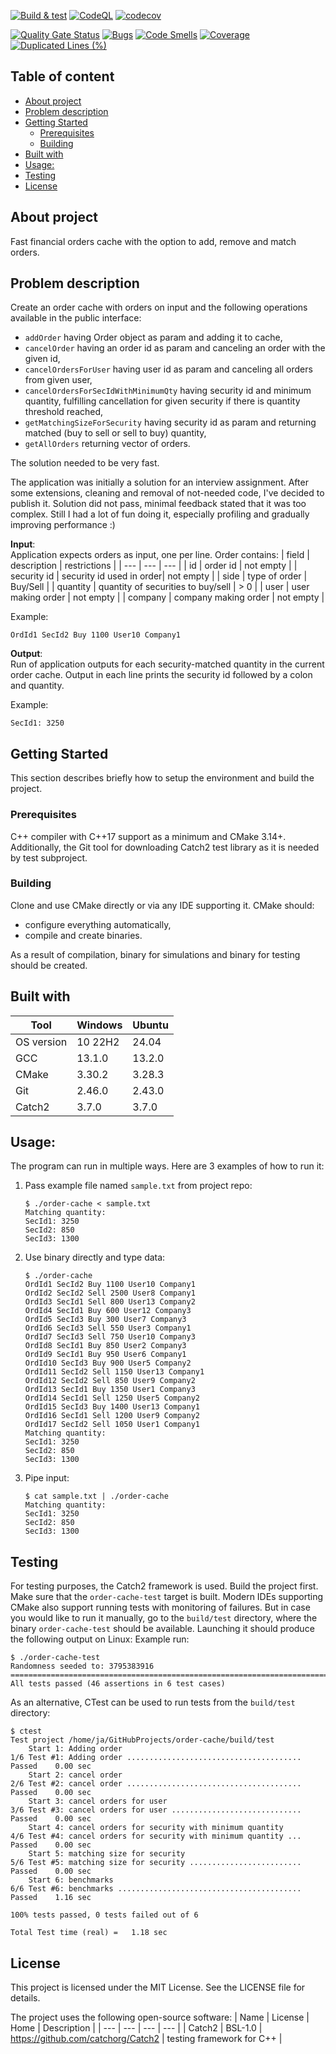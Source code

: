 [![Build & test](https://github.com/przemek83/order-cache/actions/workflows/buld-and-test.yml/badge.svg)](https://github.com/przemek83/order-cache/actions/workflows/buld-and-test.yml)
[![CodeQL](https://github.com/przemek83/order-cache/actions/workflows/github-code-scanning/codeql/badge.svg)](https://github.com/przemek83/order-cache/actions/workflows/github-code-scanning/codeql)
[![codecov](https://codecov.io/gh/przemek83/order-cache/graph/badge.svg?token=WCCXX1G5SL)](https://codecov.io/gh/przemek83/order-cache)

[![Quality Gate Status](https://sonarcloud.io/api/project_badges/measure?project=przemek83_order-cache&metric=alert_status)](https://sonarcloud.io/summary/new_code?id=przemek83_order-cache)
[![Bugs](https://sonarcloud.io/api/project_badges/measure?project=przemek83_order-cache&metric=bugs)](https://sonarcloud.io/summary/new_code?id=przemek83_order-cache)
[![Code Smells](https://sonarcloud.io/api/project_badges/measure?project=przemek83_order-cache&metric=code_smells)](https://sonarcloud.io/summary/new_code?id=przemek83_order-cache)
[![Coverage](https://sonarcloud.io/api/project_badges/measure?project=przemek83_order-cache&metric=coverage)](https://sonarcloud.io/summary/new_code?id=przemek83_order-cache)
[![Duplicated Lines (%)](https://sonarcloud.io/api/project_badges/measure?project=przemek83_order-cache&metric=duplicated_lines_density)](https://sonarcloud.io/summary/new_code?id=przemek83_order-cache)

## Table of content
- [About project](#about-project)
- [Problem description](#problem-description)
- [Getting Started](#getting-started)
   * [Prerequisites](#prerequisites)
   * [Building](#building)
- [Built with](#built-with)
- [Usage:  ](#usage)
- [Testing](#testing)
- [License](#license)

## About project
Fast financial orders cache with the option to add, remove and match orders.

## Problem description
Create an order cache with orders on input and the following operations available in the public interface:
- `addOrder` having Order object as param and adding it to cache,
- `cancelOrder` having an order id as param and canceling an order with the given id,
- `cancelOrdersForUser` having user id as param and canceling all orders from given user,
- `cancelOrdersForSecIdWithMinimumQty` having security id and minimum quantity, fulfilling cancellation for given security if there is quantity threshold reached,
- `getMatchingSizeForSecurity` having security id as param and returning matched (buy to sell or sell to buy) quantity,
- `getAllOrders` returning vector of orders.

The solution needed to be very fast.

The application was initially a solution for an interview assignment. After some extensions, cleaning and removal of not-needed code, I've decided to publish it. Solution did not pass, minimal feedback stated that it was too complex. Still I had a lot of fun doing it, especially profiling and gradually improving performance :)

**Input**:  
Application expects orders as input, one per line. Order contains:
| field | description | restrictions |
| --- | --- | --- |
| id | order id | not empty |
| security id | security id used in order| not empty |
| side | type of order | Buy/Sell |
| quantity | quantity of securities to buy/sell | > 0 |
| user | user making order | not empty |
| company | company making order | not empty |

Example:

    OrdId1 SecId2 Buy 1100 User10 Company1

**Output**:  
Run of application outputs for each security-matched quantity in the current order cache. Output in each line prints the security id followed by a colon and quantity.

Example:

    SecId1: 3250

## Getting Started
This section describes briefly how to setup the environment and build the project.

### Prerequisites
C++ compiler with C++17 support as a minimum and CMake 3.14+. Additionally, the Git tool for downloading Catch2 test library as it is needed by test subproject.

### Building
Clone and use CMake directly or via any IDE supporting it. CMake should:

- configure everything automatically,
- compile and create binaries.

As a result of compilation, binary for simulations and binary for testing should be created.

## Built with
| Tool |  Windows | Ubuntu |
| --- | --- | --- |
| OS version | 10 22H2 | 24.04 |
| GCC | 13.1.0 | 13.2.0 |
| CMake | 3.30.2 | 3.28.3 |
| Git | 2.46.0 | 2.43.0 |
| Catch2 | 3.7.0 | 3.7.0 |

## Usage:  
The program can run in multiple ways. Here are 3 examples of how to run it:
1. Pass example file named `sample.txt` from project repo:
    ```shell
    $ ./order-cache < sample.txt
    Matching quantity:
    SecId1: 3250
    SecId2: 850
    SecId3: 1300
    ```
2. Use binary directly and type data:
    ```shell
    $ ./order-cache
    OrdId1 SecId2 Buy 1100 User10 Company1
    OrdId2 SecId2 Sell 2500 User8 Company1
    OrdId3 SecId1 Sell 800 User13 Company2
    OrdId4 SecId1 Buy 600 User12 Company3
    OrdId5 SecId3 Buy 300 User7 Company3
    OrdId6 SecId3 Sell 550 User3 Company1
    OrdId7 SecId3 Sell 750 User10 Company3
    OrdId8 SecId1 Buy 850 User2 Company3
    OrdId9 SecId1 Buy 950 User6 Company1
    OrdId10 SecId3 Buy 900 User5 Company2
    OrdId11 SecId2 Sell 1150 User13 Company1
    OrdId12 SecId2 Sell 850 User9 Company2
    OrdId13 SecId1 Buy 1350 User1 Company3
    OrdId14 SecId1 Sell 1250 User5 Company2
    OrdId15 SecId3 Buy 1400 User13 Company1
    OrdId16 SecId1 Sell 1200 User9 Company2
    OrdId17 SecId2 Sell 1050 User1 Company1
    Matching quantity:
    SecId1: 3250
    SecId2: 850
    SecId3: 1300

    ```
3. Pipe input:
    ```shell
    $ cat sample.txt | ./order-cache 
    Matching quantity:
    SecId1: 3250
    SecId2: 850
    SecId3: 1300
    ```
## Testing
For testing purposes, the Catch2 framework is used. Build the project first. Make sure that the `order-cache-test` target is built. Modern IDEs supporting CMake also support running tests with monitoring of failures. But in case you would like to run it manually, go to the `build/test` directory, where the⁣ binary `order-cache-test` should be available. Launching it should produce the following output on Linux:
Example run:
```
$ ./order-cache-test
Randomness seeded to: 3795383916
===============================================================================
All tests passed (46 assertions in 6 test cases)
```
As an alternative, CTest can be used to run tests from the `build/test` directory:

    $ ctest
    Test project /home/ja/GitHubProjects/order-cache/build/test
        Start 1: Adding order
    1/6 Test #1: Adding order .......................................   Passed    0.00 sec
        Start 2: cancel order
    2/6 Test #2: cancel order .......................................   Passed    0.00 sec
        Start 3: cancel orders for user
    3/6 Test #3: cancel orders for user .............................   Passed    0.00 sec
        Start 4: cancel orders for security with minimum quantity
    4/6 Test #4: cancel orders for security with minimum quantity ...   Passed    0.00 sec
        Start 5: matching size for security
    5/6 Test #5: matching size for security .........................   Passed    0.00 sec
        Start 6: benchmarks
    6/6 Test #6: benchmarks .........................................   Passed    1.16 sec

    100% tests passed, 0 tests failed out of 6

    Total Test time (real) =   1.18 sec

## License
This project is licensed under the MIT License. See the LICENSE file for details.

The project uses the following open-source software:
| Name | License | Home | Description |
| --- | --- | --- | --- |
| Catch2 | BSL-1.0 | https://github.com/catchorg/Catch2 | testing framework for C++ |
